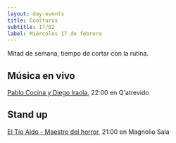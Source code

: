 ```yaml
---
layout: day-events
title: Coolturus
subtitle: 17/02
label: Miércoles 17 de febrero
---
```

Mitad de semana, tiempo de cortar con la rutina.

## Música en vivo

[Pablo Cocina y Diego Iraola](https://instagram.com/qatrevido?igshid=8bj6dzn4g7aj), 22:00 en Q'atrevido

## Stand up

[El Tío Aldo - Maestro del horror](https://magnoliosala.uy/evento/el-tio-aldo_5), 21:00 en Magnolio Sala
